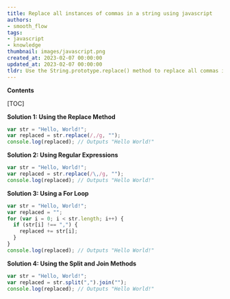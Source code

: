 ```yaml
---
title: Replace all instances of commas in a string using javascript
authors:
- smooth_flow
tags:
- javascript
- knowledge
thumbnail: images/javascript.png
created_at: 2023-02-07 00:00:00
updated_at: 2023-02-07 00:00:00
tldr: Use the String.prototype.replace() method to replace all commas in a string with a desired character or string.
---
```


**Contents**

[TOC]

**Solution 1: Using the Replace Method**

```javascript
var str = "Hello, World!";
var replaced = str.replace(/,/g, "");
console.log(replaced); // Outputs "Hello World!"
```

**Solution 2: Using Regular Expressions**

```javascript
var str = "Hello, World!";
var replaced = str.replace(/\,/g, "");
console.log(replaced); // Outputs "Hello World!"
```

**Solution 3: Using a For Loop**

```javascript
var str = "Hello, World!";
var replaced = "";
for (var i = 0; i < str.length; i++) {
  if (str[i] !== ",") {
    replaced += str[i];
  }
}
console.log(replaced); // Outputs "Hello World!"
```

**Solution 4: Using the Split and Join Methods**

```javascript
var str = "Hello, World!";
var replaced = str.split(",").join("");
console.log(replaced); // Outputs "Hello World!"
```
